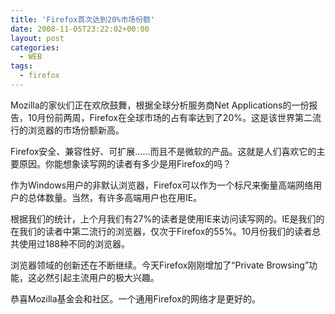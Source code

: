 ```yaml
---
title: 'Firefox首次达到20%市场份额'
date: 2008-11-05T23:22:02+00:00
layout: post
categories:
  - WEB
tags:
  - firefox
---
```


Mozilla的家伙们正在欢欣鼓舞，根据全球分析服务商Net Applications的一份报告，10月份前两周，Firefox在全球市场的占有率达到了20%。这是该世界第二流行的浏览器的市场份额新高。

Firefox安全、兼容性好、可扩展……而且不是微软的产品。这就是人们喜欢它的主要原因。你能想象读写网的读者有多少是用Firefox的吗？

作为Windows用户的非默认浏览器，Firefox可以作为一个标尺来衡量高端网络用户的总体数量。当然，有许多高端用户也在用IE。

根据我们的统计，上个月我们有27%的读者是使用IE来访问读写网的。IE是我们的在我们的读者中第二流行的浏览器，仅次于Firefox的55%。10月份我们的读者总共使用过188种不同的浏览器。

浏览器领域的创新还在不断继续。今天Firefox刚刚增加了“Private Browsing”功能，这必然引起主流用户的极大兴趣。

恭喜Mozilla基金会和社区。一个通用Firefox的网络才是更好的。